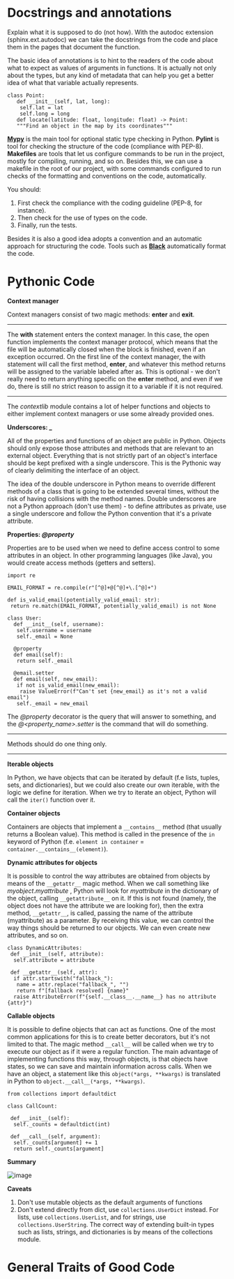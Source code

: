 # Docstrings and annotations

Explain what it is supposed to do (not how). With the autodoc extension (sphinx.ext.autodoc) we can take the docstrings from the code and place them in the pages that document the function. 

The basic idea of annotations is to hint to the readers of the code about what to expect as values of arguments in functions. It is actually not only about the types, but any kind of metadata that can help you get a better idea of what that variable actually represents.

```
class Point:
   def __init__(self, lat, long):
    self.lat = lat
    self.long = long
   def locate(latitude: float, longitude: float) -> Point:
   """Find an object in the map by its coordinates"""
```

[**Mypy**](https://mypy-lang.org) is the main tool for optional static type checking in Python. **Pylint** is tool for checking the structure of the code (compliance with PEP-8). **Makefiles** are  tools that let us configure commands to be run in the project, mostly for compiling, running, and so on. Besides this, we can use a makefile in the root of our project, with some commands configured to run checks of the formatting and conventions on the code, automatically.

You should:
1. First check the compliance with the coding guideline (PEP-8, for instance).
2. Then check for the use of types on the code.
3. Finally, run the tests.

Besides it is also a good idea adopts a convention and an automatic approach for structuring the code. Tools such as [**Black**](https://github.com/ambv/black) automatically format the code.

# Pythonic Code

**Context manager**

Context managers consist of two magic methods: __enter__ and __exit__. 

---

The **with** statement enters the context manager. In this case, the open function implements the context manager protocol, which means that the file will be automatically closed when the block is finished, even if an exception occurred. On the first line of the context manager, the with statement will call the first method, __enter__, and whatever this method returns will be assigned to the variable labeled after as. This is optional - we don't really need to return anything specific on the __enter__ method, and even if we do, there is still no strict reason to assign it to a variable if it is not required.

---

The *contextlib* module contains a lot of helper functions and objects to either implement context managers or use some already provided ones. 

**Underscores: _**

All of the properties and functions of an object are public in Python. Objects should only expose those attributes and methods that are relevant to an external object. Everything that is not strictly part of an object's interface should be kept prefixed with a single underscore. This is the Pythonic way of clearly delimiting the interface of an object.

The idea of the double underscore in Python means to override different methods of a class that is going to be extended several times, without the risk of having collisions with the method names. Double underscores are not a Python approach (don't use them) - to define attributes as private, use a single underscore and follow the Python convention that it's a private attribute.

**Properties: _@property_**

Properties are to be used when we need to define access control to some attributes in an object. In other programming languages (like Java), you would create access methods (getters and setters).

```
import re

EMAIL_FORMAT = re.compile(r"[^@]+@[^@]+\.[^@]+")

def is_valid_email(potentially_valid_email: str):
 return re.match(EMAIL_FORMAT, potentially_valid_email) is not None
 
class User:
  def __init__(self, username):
   self.username = username
   self._email = None
   
  @property
  def email(self):
   return self._email
   
  @email.setter
  def email(self, new_email):
   if not is_valid_email(new_email):
    raise ValueError(f"Can't set {new_email} as it's not a valid email")
   self._email = new_email
```
The *@property* decorator is the query that will answer to something, and the *@<property_name>.setter* is the command that will do something.

---
Methods should do one thing only.

---

**Iterable objects**

In Python, we have objects that can be iterated by default (f.e lists, tuples, sets, and dictionaries), but we could also create our own iterable, with the logic we define for iteration. When we try to iterate an object, Python will call the `iter()` function over it.

**Container objects**

Containers are objects that implement a `__contains__` method (that usually returns a Boolean value). This method is called in the presence of the `in` keyword of Python (f.e. `element in container` = `container.__contains__(element)`).

**Dynamic attributes for objects**

It is possible to control the way attributes are obtained from objects by means of the `__getattr__` magic method. When we call something like _myobject_._myattribute_ , Python will look for _myattribute_ in the dictionary of the object, calling `__getattribute__` on it. If this is not found (namely, the object does not have the attribute we are looking for), then the extra method, `__getattr__`, is called, passing the name of the attribute (myattribute) as a parameter. By receiving this value, we can control the way things should be returned to our objects. We can even create new attributes, and so on.
 
 ```
 class DynamicAttributes:
  def __init__(self, attribute):
   self.attribute = attribute
 
  def __getattr__(self, attr):
   if attr.startswith("fallback_"):
    name = attr.replace("fallback_", "")
    return f"[fallback resolved] {name}"
   raise AttributeError(f"{self.__class__.__name__} has no attribute {attr}")
 
 ```
 **Callable objects**
 
It is possible to define objects that can act as functions. One of the most common applications for this is to create better decorators, but it's not limited to that.
The magic method `__call__` will be called when we try to execute our object as if it were a regular function. The main advantage of implementing functions this way, through objects, is that objects have states, so we can save and maintain information across calls. When we have an object, a statement like this `object(*args, **kwargs)` is translated in Python to `object.__call__(*args, **kwargs)`. 
 
 ```
 from collections import defaultdict

 class CallCount:
 
  def __init__(self):
   self._counts = defaultdict(int)
   
  def __call__(self, argument):
   self._counts[argument] += 1
   return self._counts[argument]
 ```
 
 **Summary**
 
 ![image](https://user-images.githubusercontent.com/71260762/185752201-02f9014f-0807-4248-ae82-dbf68cbb0609.png)

**Caveats**

1. Don't use mutable objects as the default arguments of functions
2. Don't extend directly from dict, use `collections.UserDict` instead. For lists, use `collections.UserList`, and for strings, use `collections.UserString`. The correct way of extending built-in types such as lists, strings, and dictionaries is by means of the collections module.

# General Traits of Good Code








 

